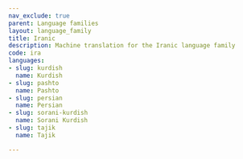 ```yaml
---
nav_exclude: true
parent: Language families
layout: language_family
title: Iranic
description: Machine translation for the Iranic language family
code: ira
languages:
- slug: kurdish
  name: Kurdish
- slug: pashto
  name: Pashto
- slug: persian
  name: Persian
- slug: sorani-kurdish
  name: Sorani Kurdish
- slug: tajik
  name: Tajik

---
```


